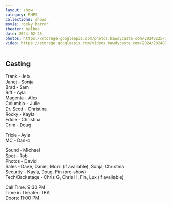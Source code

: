 ```yaml
---
layout: show
category: RHPS
collections: shows
movie: rocky horror
theater: balboa
date: 2024-02-25
photos: https://storage.googleapis.com/photos.bawdycaste.com/20240225/index.html
video: https://storage.googleapis.com/videos.bawdycaste.com/2024/20240225.mp4
---
```

## Casting

Frank - Jeb  
Janet - Sonja  
Brad - Sam  
Riff - Ayla  
Magenta - Alex  
Columbia - Julie  
Dr. Scott - Christina  
Rocky - Kayla  
Eddie - Christina  
Crim - Doug  

Trixie - Ayla  
MC - Dan-o  

Sound - Michael  
Spot - Rob  
Photos - David  
Sales - Dave, Daniel, Morri (if available), Sonja, Christina  
Security - Kayla, Doug, Fin (pre-show)  
Tech/Backstage - Chris G, Chris H, Fin, Lux (if available)  

Call Time: 9:30 PM  
Time in Theater: TBA  
Doors: 11:00 PM  
